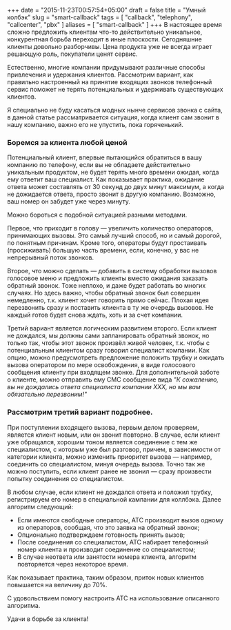 +++
date = "2015-11-23T00:57:54+05:00"
draft = false
title = "Умный колбэк"
slug = "smart-callback"
tags = [ "callback", "telephony", "callcenter", "pbx" ]
aliases = [
	"smart-callback"
]
+++
В настоящее время сложно предложить клиентам что-то действительно уникальное, конкурентная борьба переходит в иные плоскости. Сегодняшние клиенты довольно разборчивы. Цена продукта уже не всегда играет решающую роль, покупатели ценят сервис.

Естественно, многие компании придумывают различные способы привлечения и удержания клиентов. Рассмотрим вариант, как правильно настроенный на принятие входящих звонков телефонный сервис поможет не терять потенциальных и удерживать существующих клиентов.

<!--more-->

Я специально не буду касаться модных нынче сервисов звонка с сайта, в данной статье рассматривается ситуация, когда клиент сам звонит в нашу компанию, важно его не упустить, пока горяченький.

### Боремся за клиента любой ценой

Потенциальный клиент, впервые пытающийся обратиться в вашу компанию по телефону, если вы не обладаете действительно уникальным продуктом, не будет терять много времени ожидая, когда ему ответит ваш специалист. Как показывает практика, ожидание ответа может составлять от 30 секунд до двух минут максимум, а когда не дожидается ответа, просто звонит в другую компанию. Возможно, ваш номер он забудет уже через минуту.

Можно бороться с подобной ситуацией разными методами.

Первое, что приходит в голову&nbsp;&mdash; увеличить количество операторов, принимающих вызовы. Это самый лучший способ, но и самый дорогой, по понятным причинам. Кроме того, операторы будут простаивать (просиживать) большую часть времени, если, конечно, у вас не непрерывный поток звонков.

Второе, что можно сделать&nbsp;&mdash; добавить в систему обработки вызовов голосовое меню и предложить клиенты вместо ожидания заказать обратный звонок. Тоже неплохо, и даже будет работать во многих случаях. Но здесь важно, чтобы обратный звонок был совершен немедленно, т.к. клиент хочет говорить прямо сейчас. Плохая идея перезвонить сразу и поставить клиента в ту же очередь вызовов. Не каждый готов будет снова ждать, хоть и за счет компании.

Третий вариант является логическим развитием второго. Если клиент не дождался, мы должны сами запланировать обратный звонок, но только так, чтобы этот звонок произвёл живой человек, т.к. чтобы с потенциальным клиентом сразу говорил специалист компании. Как опцию, можно предусмотреть предложение положить трубку и ожидать вызова оператором по мере освобождения, в виде голосового сообщения клиенту при входящем звонке. Для дополнительной заботе о клиенте, можно отправить ему СМС сообщение вида *"К сожалению, вы не дождались ответа специалиста компании ХХХ, но мы вам обязательно перезвоним!"*

### Рассмотрим третий вариант подробнее.

При поступлении входящего вызова, первым делом проверяем, является клиент новым, или он звонит повторно. В случае, если клиент уже обращался, хорошим тоном является соединение с тем же специалистом, с которым уже был разговор, причем, в зависимости от категории клиента, можно изменить приоритет вызова&nbsp;&mdash; например, соединить со специалистом, минуя очередь вызова. Точно так же можно поступить, если клиент ранее не звонил&nbsp;&mdash; сразу произвести попытку соединения со специалистом.

В любом случае, если клиент не дождался ответа и положил трубку, регистрируем его номер в специальной кампании для коллбэка. Далее алгоритм следующий:

- Если имеются свободные операторы, АТС производит вызов одному из операторов, сообщая, что это заявка на обратный звонок;
- Опционально подтверждаем готовность принять вызов;
- После соединения со специалистом, АТС набирает телефонный номер клиента и производит соединение со специалистом;
- В случае неответа или занятости номера клиента, алгоритм повторяется через некоторое время.

Как показывает практика, таким образом, приток новых клиентов повышается на величину до 70%.

С удовольствием помогу настроить АТС на использование описанного алгоритма.

Удачи в борьбе за клиента!